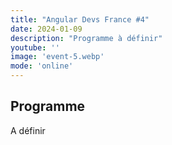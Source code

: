 ```yaml
---
title: "Angular Devs France #4"
date: 2024-01-09
description: "Programme à définir"
youtube: ''
image: 'event-5.webp'
mode: 'online'
---
```


## Programme

A définir
